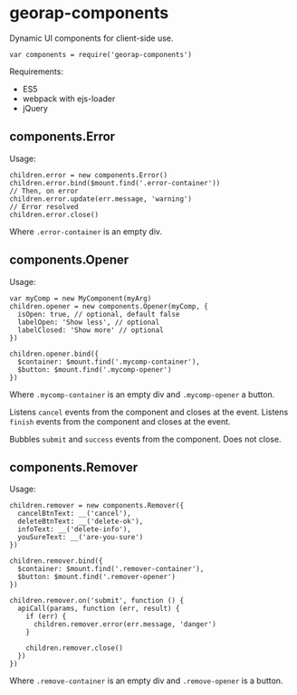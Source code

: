 # georap-components

Dynamic UI components for client-side use.

    var components = require('georap-components')

Requirements:
- ES5
- webpack with ejs-loader
- jQuery


## components.Error

Usage:

    children.error = new components.Error()
    children.error.bind($mount.find('.error-container'))
    // Then, on error
    children.error.update(err.message, 'warning')
    // Error resolved
    children.error.close()

Where `.error-container` is an empty div.


## components.Opener

Usage:

    var myComp = new MyComponent(myArg)
    children.opener = new components.Opener(myComp, {
      isOpen: true, // optional, default false
      labelOpen: 'Show less', // optional
      labelClosed: 'Show more' // optional
    })

    children.opener.bind({
      $container: $mount.find('.mycomp-container'),
      $button: $mount.find('.mycomp-opener')
    })

Where `.mycomp-container` is an empty div and `.mycomp-opener` a button.

Listens `cancel` events from the component and closes at the event.
Listens `finish` events from the component and closes at the event.

Bubbles `submit` and `success` events from the component. Does not close.


## components.Remover

Usage:

    children.remover = new components.Remover({
      cancelBtnText: __('cancel'),
      deleteBtnText: __('delete-ok'),
      infoText: __('delete-info'),
      youSureText: __('are-you-sure')
    })

    children.remover.bind({
      $container: $mount.find('.remover-container'),
      $button: $mount.find('.remover-opener')
    })

    children.remover.on('submit', function () {
      apiCall(params, function (err, result) {
        if (err) {
          children.remover.error(err.message, 'danger')
        }

        children.remover.close()
      })
    })

Where `.remove-container` is an empty div and `.remove-opener` is a button.
